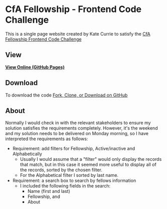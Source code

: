 # CfA Fellowship - Frontend Code Challenge

This is a single page website created by Kate Currie to satisfy the [CfA Fellowship Frontend Code Challenge](https://docs.google.com/document/d/1-Mub-O8dIvT2GamDlfcWmzASMIvDCSnPGaNw6tK4Q40/edit)

## View

**[View Online (GitHub Pages)](https://spacekate.github.io/fellowship/)**

## Download

To download the code
[Fork, Clone, or Download on GitHub](https://github.com/spacekate/fellowship)

## About

Normally I would check in with the relevant stakeholders to ensure my solution
satisfies the requirements completely. However, it's the weekend and my solution needs
to be delivered on Monday morning, so I have interpreted the requirements as follows:

* Requirement: add filters for Fellowship, Active/inactive and Alphabetically
  * Usually I would assume that a "filter" would only display the
records that match, but in this case it seemed more useful to display all of the records,
sorted by the chosen filter.
  * For the Alphabetical filter I sorted by last name.
* Requirement: a search box to search by fellows information
  * I included the following fields in the search:
    * Name (first and last)
    * Fellowship, and
    * About
